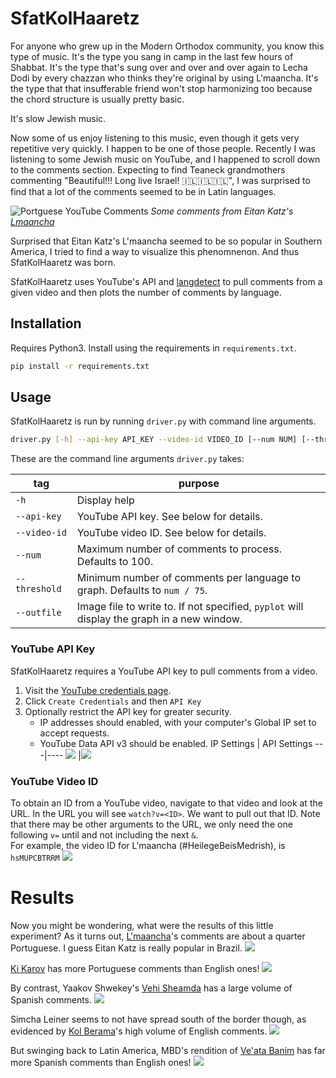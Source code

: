 # SfatKolHaaretz

For anyone who grew up in the Modern Orthodox community, you know this type of music. It's the type you sang in camp in the last few hours of Shabbat. It's the type that's sung over and over and over again to Lecha Dodi by every chazzan who thinks they're original by using L'maancha. It's the type that that insufferable friend won't stop harmonizing too because the chord structure is usually pretty basic.

It's slow Jewish music.

Now some of us enjoy listening to this music, even though it gets very repetitive very quickly. I happen to be one of those people. Recently I was listening to some Jewish music on YouTube, and I happened to scroll down to the comments section. Expecting to find Teaneck grandmothers commenting "Beautiful!!! Long live Israel! 🇮🇱🇮🇱🇮🇱", I was surprised to find that a lot of the comments seemed to be in Latin languages.

![Portguese YouTube Comments](images/comments.png)
_Some comments from Eitan Katz's [Lmaancha](https://www.youtube.com/watch?v=c08WY2MNCH8)_

Surprised that Eitan Katz's L'maancha seemed to be so popular in Southern America, I tried to find a way to visualize this phenomnenon. And thus SfatKolHaaretz was born.

SfatKolHaaretz uses YouTube's API and [langdetect](https://pypi.org/project/langdetect/) to pull comments from a given video and then plots the number of comments by language.

## Installation

Requires Python3. Install using the requirements in `requirements.txt`.

```bash
pip install -r requirements.txt
```

## Usage

SfatKolHaaretz is run by running `driver.py` with command line arguments.

```bash
driver.py [-h] --api-key API_KEY --video-id VIDEO_ID [--num NUM] [--threshold THRESHOLD] [--outfile OUTFILE]
```

These are the command line arguments `driver.py` takes:

| tag           | purpose                                                                                    |
| ------------- | ------------------------------------------------------------------------------------------ |
| `-h`          | Display help                                                                               |
| `--api-key`   | YouTube API key. See below for details.                                                    |
| `--video-id`  | YouTube video ID. See below for details.                                                   |
| `--num`       | Maximum number of comments to process. Defaults to 100.                                    |
| `--threshold` | Minimum number of comments per language to graph. Defaults to `num / 75`.                  |
| `--outfile`   | Image file to write to. If not specified, `pyplot` will display the graph in a new window. |

### YouTube API Key

SfatKolHaaretz requires a YouTube API key to pull comments from a video.

1.  Visit the [YouTube credentials page](https://developers.google.com/youtube/registering_an_application).
2.  Click `Create Credentials` and then `API Key`
3.  Optionally restrict the API key for greater security.
    - IP addresses should enabled, with your computer's Global IP set to accept requests.
    - YouTube Data API v3 should be enabled.
      IP Settings | API Settings
      ---|----
      ![](images/ip.png) |![](images/api.png)

### YouTube Video ID

To obtain an ID from a YouTube video, navigate to that video and look at the URL. In the URL you will see `watch?v=<ID>`. We want to pull out that ID. Note that there may be other arguments to the URL, we only need the one following `v=` until and not including the next `&`.  
For example, the video ID for L'maancha (#HeilegeBeisMedrish), is `hsMUPCBTRRM`
![](images/vid.png)

# Results

Now you might be wondering, what were the results of this little experiment?
As it turns out, [L'maancha](https://www.youtube.com/watch?v=hsMUPCBTRRM)'s comments are about a quarter Portuguese. I guess Eitan Katz is really popular in Brazil.
![](images/data/lmaancha.png)

[Ki Karov](https://www.youtube.com/watch?v=Xh8J2YQUb_E) has more Portuguese comments than English ones!
![](images/data/ki_karov.png)

By contrast, Yaakov Shwekey's [Vehi Sheamda](https://www.youtube.com/watch?v=qnnKFpiP1hs) has a large volume of Spanish comments.
![](images/data/vehi_sheamda.png)

Simcha Leiner seems to not have spread south of the border though, as evidenced by [Kol Berama](https://www.youtube.com/watch?v=Ri4-YtnNdII)'s high volume of English comments.
![](images/data/kol_berama.png)

But swinging back to Latin America, MBD's rendition of [Ve'ata Banim](https://www.youtube.com/watch?v=nCbTQZNWpns) has far more Spanish comments than English ones!
![](images/data/veata_banim.png)
